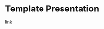 # Template Presentation

[link](https://rolling-scopes-school.github.io/react-native-course/reveal-js/template.html)
